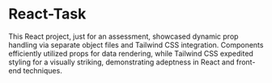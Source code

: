 # React-Task
This React project, just for an assessment, showcased dynamic prop handling via separate object files and Tailwind CSS integration. Components efficiently utilized props for data rendering, while Tailwind CSS expedited styling for a visually striking, demonstrating adeptness in React and front-end techniques.
